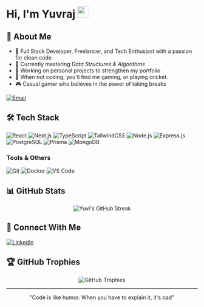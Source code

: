 # Hi, I'm Yuvraj <img src="https://raw.githubusercontent.com/MartinHeinz/MartinHeinz/master/wave.gif" width="30px">
## 💫 About Me
- 🚀 Full Stack Developer, Freelancer, and Tech Enthusiast with a passion for clean code
- 🌱 Currently mastering *Data Structures & Algorithms*
- 🔭 Working on personal projects to strengthen my portfolio
- 💪 When not coding, you'll find me gaming, or playing cricket.
- 🎮 Casual gamer who believes in the power of taking breaks

<div>
  <a href="mailto:yuvi4695@gmail.com">
    <img src="https://img.shields.io/badge/Email-yuvi4695%40gmail.com-D14836?style=for-the-badge&logo=gmail&logoColor=white" alt="Email" />
  </a>
</div>

## 🛠 Tech Stack

<div >

![React](https://img.shields.io/badge/React-20232A?style=for-the-badge&logo=react&logoColor=61DAFB)
![Next.js](https://img.shields.io/badge/Next.js-000000?style=for-the-badge&logo=nextdotjs&logoColor=white)
![TypeScript](https://img.shields.io/badge/TypeScript-%23007ACC.svg?style=for-the-badge&logo=typescript&logoColor=white)
![TailwindCSS](https://img.shields.io/badge/Tailwind_CSS-38B2AC?style=for-the-badge&logo=tailwind-css&logoColor=white)
![Node.js](https://img.shields.io/badge/Node.js-339933?style=for-the-badge&logo=nodedotjs&logoColor=white)
![Express.js](https://img.shields.io/badge/Express.js-000000?style=for-the-badge&logo=express&logoColor=white)
![PostgreSQL](https://img.shields.io/badge/PostgreSQL-%23316192.svg?style=for-the-badge&logo=postgresql&logoColor=white)
![Prisma](https://img.shields.io/badge/Prisma-2D3748?style=for-the-badge&logo=prisma&logoColor=white)
![MongoDB](https://img.shields.io/badge/MongoDB-4EA94B?style=for-the-badge&logo=mongodb&logoColor=white)

### Tools & Others
![Git](https://img.shields.io/badge/Git-F05032?style=for-the-badge&logo=git&logoColor=white)
![Docker](https://img.shields.io/badge/Docker-2CA5E0?style=for-the-badge&logo=docker&logoColor=white)
![VS Code](https://img.shields.io/badge/VS_Code-0078D4?style=for-the-badge&logo=visual%20studio%20code&logoColor=white)

</div>

## 📊 GitHub Stats

<div align="center">
  <img src="https://camo.githubusercontent.com/04abdb2eb71346adb888dc689613f8aeb57662589662318620dbb74ffe6e47b8/68747470733a2f2f6769746875622d726561646d652d73747265616b2d73746174732e6865726f6b756170702e636f6d2f3f757365723d59757669582d353134267468656d653d7261646963616c" alt="Yuvi's GitHub Streak" />
</div>

## 🔗 Connect With Me

<div>
  <a href="https://www.linkedin.com/in/yuvraj-singh-7aa0b6232/">
    <img src="https://img.shields.io/badge/LinkedIn-%230077B5.svg?style=for-the-badge&logo=linkedin&logoColor=white" alt="LinkedIn" />
  </a>

</div>

## 🏆 GitHub Trophies

<div align ="center">
  <img src="https://github-profile-trophy.vercel.app/?username=YuviX-514&theme=radical&column=4&margin-w=15&margin-h=15" alt="GitHub Trophies" />
</div>

---

<div align="center">
  "Code is like humor. When you have to explain it, it's bad"
</div>
